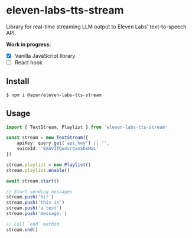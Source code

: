 # eleven-labs-tts-stream

Library for real-time streaming LLM output to Eleven Labs' text-to-speech API. 

**Work in progress:**

- [x] Vanilla JavaScript library
- [ ] React hook

## Install

```bash
$ npm i @azer/eleven-labs-tts-stream
```

## Usage

```ts
import { TextStream, Playlist } from 'eleven-labs-tts-stream'

const stream = new TextStream({
    apiKey: query.get('api_key') || '',
    voiceId: 'EXAVITQu4vr4xnSDxMaL'
})

stream.playlist = new Playlist()
stream.playlist.enable()

await stream.start()

// Start sending messages
stream.push('hi!')
stream.push('this is')
stream.push('a test')
stream.push('message.')

// Call `end` method 
stream.end()
```
